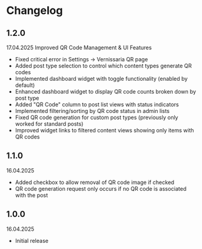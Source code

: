 # Changelog

## 1.2.0
17.04.2025 Improved QR Code Management & UI Features
- Fixed critical error in Settings -> Vernissaria QR page
- Added post type selection to control which content types generate QR codes
- Implemented dashboard widget with toggle functionality (enabled by default)
- Enhanced dashboard widget to display QR code counts broken down by post type
- Added "QR Code" column to post list views with status indicators
- Implemented filtering/sorting by QR code status in admin lists
- Fixed QR code generation for custom post types (previously only worked for standard posts)
- Improved widget links to filtered content views showing only items with QR codes

## 1.1.0
16.04.2025
- Added checkbox to allow removal of QR code image if checked
- QR code generation request only occurs if no QR code is associated with the post

## 1.0.0
16.04.2025
- Initial release